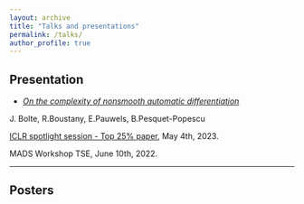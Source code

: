 ```yaml
---
layout: archive
title: "Talks and presentations"
permalink: /talks/
author_profile: true
---
```


## Presentation
- [*On the complexity of nonsmooth automatic differentiation*](https://openreview.net/pdf?id=uqg3FhRZaq)
  
J. Bolte, R.Boustany, E.Pauwels, B.Pesquet-Popescu

[ICLR spotlight session - Top 25% paper](https://iclr.cc/virtual/2023/poster/11867), May 4th, 2023.

MADS Workshop TSE, June 10th, 2022.



***
## Posters
